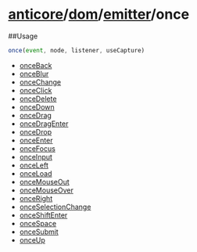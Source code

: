 # [anticore](../../../../../#reference)/[dom](../../#reference)/[emitter](../#reference)/<a name="reference">once</a>

##Usage

```js
once(event, node, listener, useCapture)
```

* [onceBack](./onceBack/#reference)
* [onceBlur](./onceBlur/#reference)
* [onceChange](./onceChange/#reference)
* [onceClick](./onceClick/#reference)
* [onceDelete](./onceDelete/#reference)
* [onceDown](./onceDown/#reference)
* [onceDrag](./onceDrag/#reference)
* [onceDragEnter](./onceDragEnter/#reference)
* [onceDrop](./onceDrop/#reference)
* [onceEnter](./onceEnter/#reference)
* [onceFocus](./onceFocus/#reference)
* [onceInput](./onceInput/#reference)
* [onceLeft](./onceLeft/#reference)
* [onceLoad](./onceLoad/#reference)
* [onceMouseOut](./onceMouseOut/#reference)
* [onceMouseOver](./onceMouseOver/#reference)
* [onceRight](./onceRight/#reference)
* [onceSelectionChange](./onceSelectionChange/#reference)
* [onceShiftEnter](./onceShiftEnter/#reference)
* [onceSpace](./onceSpace/#reference)
* [onceSubmit](./onceSubmit/#reference)
* [onceUp](./onceUp/#reference)